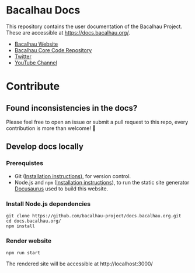 # Bacalhau Docs

This repository contains the user documentation of the Bacalhau Project.
These are accessible at https://docs.bacalhau.org/.

* [Bacalhau Website](https://www.bacalhau.org/)
* [Bacalhau Core Code Repository](https://github.com/filecoin-project/bacalhau)
* [Twitter](https://twitter.com/BacalhauProject)
* [YouTube Channel](https://www.youtube.com/channel/UC45IQagLzNR3wdNCUn4vi0A)

# Contribute

## Found inconsistencies in the docs?

Please feel free to open an issue or submit a pull request to this repo, every contribution is more than welcome! :balloon:

## Develop docs locally

### Prerequistes

* Git ([Installation instructions](https://github.com/git-guides/install-git)), for version control.
* Node.js and `npm` ([Installation instructions](https://treehouse.github.io/installation-guides/mac/node-mac.html)), to run the static site generator [Docusaurus](https://docusaurus.io/docs) used to build this website.

### Install Node.js dependencies

```
git clone https://github.com/bacalhau-project/docs.bacalhau.org.git
cd docs.bacalhau.org/
npm install
```

### Render website

```
npm run start
```

The rendered site will be accessible at http://localhost:3000/
